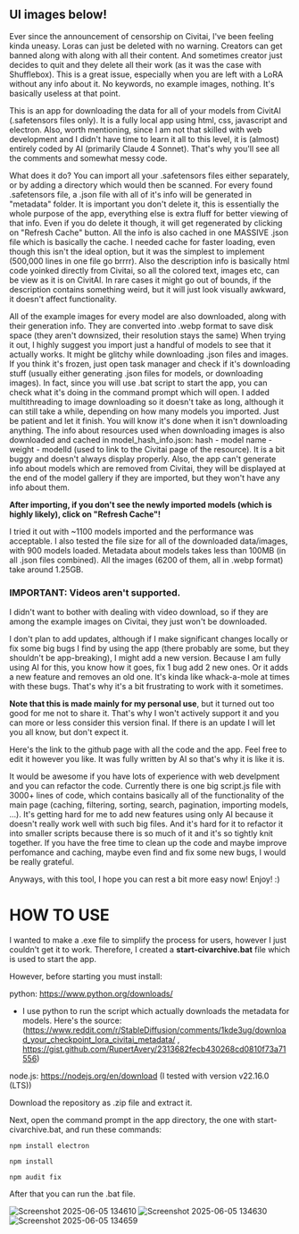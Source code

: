 ## UI images below!

Ever since the announcement of censorship on Civitai, I've been feeling kinda uneasy. Loras can just be deleted with no warning. Creators can get banned along with along with all their content. And sometimes creator just decides to quit and they delete all their work (as it was the case with Shufflebox).
This is a great issue, especially when you are left with a LoRA without any info about it. No keywords, no example images, nothing. It's basically useless at that point.

This is an app for downloading the data for all of your models from CivitAI (.safetensors files only). It is a fully local app using html, css, javascript and electron. Also, worth mentioning, since I am not that skilled with web development and I didn't have time to learn it all to this level, it is (almost) entirely coded by AI (primarily Claude 4 Sonnet). 
That's why you'll see all the comments and somewhat messy code.

What does it do? You can import all your .safetensors files either separately, or by adding a directory which would then be scanned. For every found .safetensors file, a .json file with all of it's info will be generated in "metadata" folder. It is important you don't delete it, this is essentially the whole purpose of the app, everything else is extra fluff for better viewing of that info. Even if you do delete it though, it will get regenerated by clicking on "Refresh Cache" button. All the info is also cached in one MASSIVE .json file which is basically the cache. I needed cache for faster loading, even though this isn't the ideal option, but it was the simplest to implement (500,000 lines in one file go brrrr). Also the description info is basically html code yoinked directly from Civitai, so all the colored text, images etc, can be view as it is on CivitAI. In rare cases it might go out of bounds, if the description contains something weird, but it will just look visually awkward, it doesn't affect functionality.

All of the example images for every model are also downloaded, along with their generation info. They are converted into .webp format to save disk space (they aren't downsized, their resolution stays the same) When trying it out, I highly suggest you import just a handful of models to see that it actually works. 
It might be glitchy while downloading .json files and images. If you think it's frozen, just open task manager and check if it's downloading stuff (usually either generating .json files for models, or downloading images). In fact, since you will use .bat script to start the app, you can check what it's doing in the command prompt which will open.
I added multithreading to image downloading so it doesn't take as long, although it can still take a while, depending on how many models you imported. Just be patient and let it finish. You will know it's done when it isn't downloading anything. 
The info about resources used when downloading images is also downloaded and cached in model_hash_info.json: hash - model name - weight - modelId (used to link to the Civitai page of the resource). It is a bit buggy and doesn't always display properly.
Also, the app can't generate info about models which are removed from Civitai, they will be displayed at the end of the model gallery if they are imported, but they won't have any info about them.

**After importing, if you don't see the newly imported models (which is highly likely), click on "Refresh Cache"!**

I tried it out with ~1100 models imported and the performance was acceptable. I also tested the file size for all of the downloaded data/images, with 900 models loaded. Metadata about models takes less than 100MB (in all .json files combined). All the images (6200 of them, all in .webp format) take around 1.25GB.


### **IMPORTANT: Videos aren't supported.** 
I didn't want to bother with dealing with video download, so if they are among the example images on Civitai, they just won't be downloaded. 

I don't plan to add updates, although if I make significant changes locally or fix some big bugs I find by using the app (there probably are some, but they shouldn't be app-breaking), I might add a new version. 
Because I am fully using AI for this, you know how it goes, fix 1 bug add 2 new ones. Or it adds a new feature and removes an old one. It's kinda like whack-a-mole at times with these bugs. That's why it's a bit frustrating to work with it sometimes. 

**Note that this is made mainly for my personal use**, but it turned out too good for me not to share it. That's why I won't actively support it and you can more or less consider this version final. If there is an update I will let you all know, but don't expect it.

Here's the link to the github page with all the code and the app. Feel free to edit it however you like. It was fully written by AI so that's why it is like it is.

It would be awesome if you have lots of experience with web develpment and you can refactor the code. Currently there is one big script.js file with 3000+ lines of code, which contains basically all of the functionality of the main page (caching, filtering, sorting, search, pagination, importing models, ...). 
It's getting hard for me to add new features using only AI because it doesn't really work well with such big files. And it's hard for it to refactor it into smaller scripts because there is so much of it and it's so tightly knit together.
If you have the free time to clean up the code and maybe improve perfomance and caching, maybe even find and fix some new bugs, I would be really grateful.

Anyways, with this tool, I hope you can rest a bit more easy now! Enjoy! :)

# HOW TO USE

I wanted to make a .exe file to simplify the process for users, however I just couldn't get it to work. Therefore, I created a **start-civarchive.bat** file which is used to start the app.

However, before starting you must install:

python:  https://www.python.org/downloads/

- I use python to run the script which actually downloads the metadata for models. Here's the source: (https://www.reddit.com/r/StableDiffusion/comments/1kde3ug/download_your_checkpoint_lora_civitai_metadata/ , https://gist.github.com/RupertAvery/2313682fecb430268cd0810f73a71556)

node.js: https://nodejs.org/en/download (I tested with version v22.16.0 (LTS))

Download the repository as .zip file and extract it.

Next, open the command prompt in the app directory, the one with start-civarchive.bat, and run these commands:

```npm install electron```

```npm install```

```npm audit fix```

After that you can run the .bat file.

![Screenshot 2025-06-05 134610](https://github.com/user-attachments/assets/ac9a0fbb-3b6e-46e5-a1ae-47bad4c07098)
![Screenshot 2025-06-05 134630](https://github.com/user-attachments/assets/349faff5-0403-424f-9b2c-63bba7c43a5a)
![Screenshot 2025-06-05 134659](https://github.com/user-attachments/assets/d97951eb-17db-41e1-8154-aca55748dd4d)

